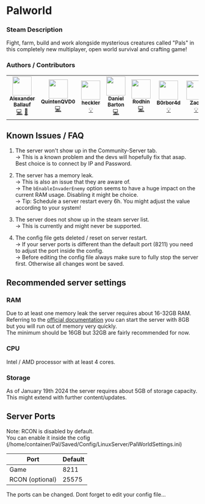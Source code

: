 # Palworld

### Steam Description
Fight, farm, build and work alongside mysterious creatures called "Pals" in this completely new multiplayer, open world survival and crafting game!

### Authors / Contributors
<table>
    <tr>
        <td align="center">
            <a href="https://github.com/Ballaual">
                <img src="https://avatars.githubusercontent.com/u/38478976" width="50px;" alt=""/><br /><sub><b>Alexander Ballauf</b></sub>
            </a>
            <br />
            <a href="https://github.com/parkervcp/eggs/issues/2669#issuecomment-1900216079" title="Codes">💻</a>
            <a href="https://github.com/parkervcp/eggs/commits?author=Ballaual" title="Maintains">🔨</a>
        </td>
        <td align="center">
            <a href="https://github.com/QuintenQVD0">
                <img src="https://avatars.githubusercontent.com/u/67589015" width="50px;" alt=""/><br /><sub><b>QuintenQVD0</b></sub>
            </a>
            <br />
            <a href="https://github.com/parkervcp/eggs/issues/2669#issuecomment-1899999796" title="Codes">💻</a>
        <td align="center">
            <a href="https://github.com/hackles">
                <img src="https://avatars.githubusercontent.com/u/30584261" width="50px;" alt=""/><br /><sub><b>heckler</b></sub>
            </a>
            <br />
            <a href="https://github.com/parkervcp/eggs/issues/2669#issuecomment-1900043987" title="Contributor">💡</a>
        </td>
        </td>
        <td align="center">
            <a href="https://github.com/danny6167">
                <img src="https://avatars.githubusercontent.com/u/388231" width="50px;" alt=""/><br /><sub><b>Daniel Barton</b></sub>
            </a>
            <br />
            <a href="https://github.com/parkervcp/eggs/issues/2669#issuecomment-1900100992" title="Codes">💻</a>
        </td>  
        <td align="center">
            <a href="https://github.com/Rodhin">
                <img src="https://avatars.githubusercontent.com/u/13395074" width="50px;" alt=""/><br /><sub><b>Rodhin</b></sub>
            </a>
            <br />
            <a href="https://github.com/parkervcp/eggs/issues/2669#issuecomment-1900153550" title="Codes">💻</a>
        </td> 
        <td align="center">
            <a href="https://github.com/B0rbor4d">
                <img src="https://avatars.githubusercontent.com/u/33213807" width="50px;" alt=""/><br /><sub><b>B0rbor4d</b></sub>
            </a>
            <br />
            <a href="https://github.com/parkervcp/eggs/issues/2669#issuecomment-1900213758" title="Contributor">💡</a>
        </td>
        <td align="center">
            <a href="https://github.com/Simsz">
                <img src="https://avatars.githubusercontent.com/u/12779829" width="50px;" alt=""/><br /><sub><b>Zach</b></sub>
            </a>
            <br />
            <a href="https://github.com/parkervcp/eggs/issues/2669#issuecomment-1899954711" title="Contributor">💡</a>
        </td>         
    </tr>
</table>

## Known Issues / FAQ

1) The server won't show up in the Community-Server tab.<br>
-> This is a known problem and the devs will hopefully fix that asap. Best choice is to connect by IP and Password.

2) The server has a memory leak.<br>
-> This is also an issue that they are aware of.<br>
-> The `bEnableInvaderEnemy` option seems to have a huge impact on the current RAM usage. Disabling it might be choice.<br>
-> Tip: Schedule a server restart every 6h. You might adjust the value according to your system!<br>

3) The server does not show up in the steam server list.<br>
-> This is currently and might never be supported.

4) The config file gets deleted / reset on server restart.<br>
-> If your server ports is different than the default port (8211) you need to adjust the port inside the config.<br>
-> Before editing the config file always make sure to fully stop the server first. Otherwise all changes wont be saved.

## Recommended server settings

### RAM

Due to at least one memory leak the server requires about 16-32GB RAM.<br>
Referring to the [official documentation](https://tech.palworldgame.com/dedicated-server-guide) you can start the server with 8GB but you will run out of memory very quickly.<br>
The minimum should be 16GB but 32GB are fairly recommended for now.<br>

### CPU

Intel / AMD processor with at least 4 cores.

### Storage

As of January 19th 2024 the server requires about 5GB of storage capacity. This might extend with further content/updates.

## Server Ports

Note: RCON is disabled by default.<br>
You can enable it inside the cofig (/home/container/Pal/Saved/Config/LinuxServer/PalWorldSettings.ini)<br>

| Port            | Default |
| --------------- | ------- |
| Game            | 8211    |
| RCON (optional) | 25575   |

The ports can be changed. Dont forget to edit your config file...